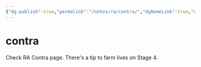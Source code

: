 ```yaml
---
{"dg-publish":true,"permalink":"/notes/ra/contra/","dgHomeLink":true,"dgPassFrontmatter":false,"dgShowBacklinks":true,"dgShowLocalGraph":false}
---
```


# contra

Check RA Contra page. There's a tip to farm lives on Stage 4.

